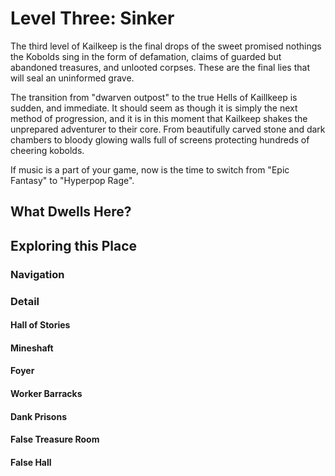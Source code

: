 # Level Three: Sinker
The third level of Kailkeep is the final drops of the sweet promised nothings the Kobolds sing in the form of defamation, claims of guarded but abandoned treasures, and unlooted corpses. These are the final lies that will seal an uninformed grave.

The transition from "dwarven outpost" to the true Hells of Kaillkeep is sudden, and immediate. It should seem as though it is simply the next method of progression, and it is in this moment that Kailkeep shakes the unprepared adventurer to their core. From beautifully carved stone and dark chambers to bloody glowing walls full of screens protecting hundreds of cheering kobolds.

If music is a part of your game, now is the time to switch from "Epic Fantasy" to "Hyperpop Rage".

## What Dwells Here?
## Exploring this Place
### Navigation
### Detail
#### Hall of Stories
#### Mineshaft
#### Foyer
#### Worker Barracks
#### Dank Prisons
#### False Treasure Room
#### False Hall